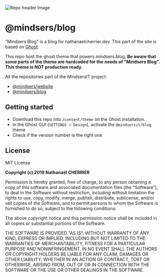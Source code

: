 ![Repo header image](https://repository-images.githubusercontent.com/189204408/ea286180-8cf2-11e9-9c88-ad7a2517c8f8)

# @mindsers/blog

"Mindsers Blog" is a blog for nathanaelcherrier.dev. This part of the site is based on [Ghost][ghost-blog].

This repo host the ghost theme that powers mindsers.blog.
**Be aware that some parts of the theme are hardcoded for the needs of "Mindsers Blog". This theme is NOT production ready.**

All the repositories part of the MindsersIT project:

-   [@mindsers/website](https://github.com/mindsers/personal-website)
-   [@mindsers/blog](https://github.com/mindsers/mindsers-blog)

## Getting started

-   Download this repo into `/content/theme` on the Ghost installation.
-   In the Ghost GUI (`SETTINGS > Design`), activate the `@mindsersit/blog` theme
-   Check if the version number is the right one

## License

MIT License

**Copyright (c) 2019 Nathanaël CHERRIER**

Permission is hereby granted, free of charge, to any person obtaining a copy
of this software and associated documentation files (the "Software"), to deal
in the Software without restriction, including without limitation the rights
to use, copy, modify, merge, publish, distribute, sublicense, and/or sell
copies of the Software, and to permit persons to whom the Software is
furnished to do so, subject to the following conditions:

The above copyright notice and this permission notice shall be included in all
copies or substantial portions of the Software.

THE SOFTWARE IS PROVIDED "AS IS", WITHOUT WARRANTY OF ANY KIND, EXPRESS OR
IMPLIED, INCLUDING BUT NOT LIMITED TO THE WARRANTIES OF MERCHANTABILITY,
FITNESS FOR A PARTICULAR PURPOSE AND NONINFRINGEMENT. IN NO EVENT SHALL THE
AUTHORS OR COPYRIGHT HOLDERS BE LIABLE FOR ANY CLAIM, DAMAGES OR OTHER
LIABILITY, WHETHER IN AN ACTION OF CONTRACT, TORT OR OTHERWISE, ARISING FROM,
OUT OF OR IN CONNECTION WITH THE SOFTWARE OR THE USE OR OTHER DEALINGS IN THE
SOFTWARE.

[ghost-blog]: https://ghost.org?lmref=739
